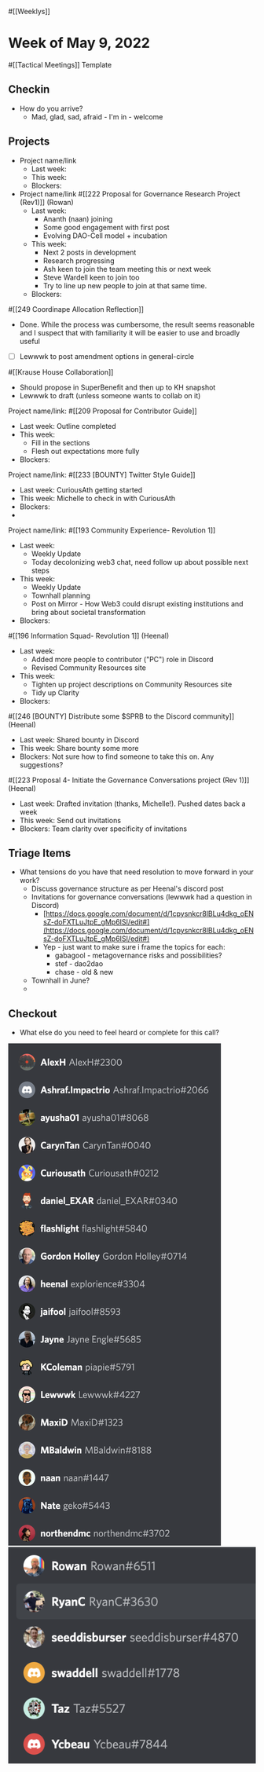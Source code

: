 #[[Weeklys]] 
# Week of May 9, 2022
#[[Tactical Meetings]] Template

## Checkin
- How do you arrive?
	- Mad, glad, sad, afraid - I'm in - welcome

## Projects
- Project name/link
	- Last week:
	- This week:
	- Blockers:
- Project name/link #[[222 Proposal for Governance Research Project (Rev1)]] (Rowan)
	- Last week: 
		- Ananth (naan) joining
		- Some good engagement with first post
		- Evolving DAO-Cell model + incubation
	- This week:
		- Next 2 posts in development 
		- Research progressing
		- Ash keen to join the team meeting this or next week
		- Steve Wardell keen to join too 
		- Try to line up new people to join at that same time. 
	- Blockers:


#[[249 Coordinape Allocation Reflection]] 
- Done. While the process was cumbersome, the result seems reasonable and I suspect that with familiarity it will be easier to use and broadly useful
- [ ] Lewwwk to post amendment options in general-circle

#[[Krause House Collaboration]] 
- Should propose in SuperBenefit and then up to KH snapshot
- Lewwwk to draft (unless someone wants to collab on it)

Project name/link: #[[209 Proposal for Contributor Guide]] 
- Last week: Outline completed 
- This week: 
	- Fill in the sections 
	- Flesh out expectations more fully
- Blockers: 


Project name/link: #[[233 [BOUNTY] Twitter Style Guide]] 
- Last week: CuriousAth getting started
- This week: Michelle to check in with CuriousAth
- Blockers: 
- 

Project name/link: #[[193 Community Experience- Revolution 1]] 
- Last week: 
	- Weekly Update
	- Today decolonizing web3 chat, need follow up about possible next steps
- This week: 
	- Weekly Update
	- Townhall planning
	- Post on Mirror - How Web3 could disrupt existing institutions and bring about societal transformation
- Blockers:

#[[196 Information Squad- Revolution 1]]  (Heenal)
- Last week:
	- Added more  people to contributor ("PC") role in Discord
	- Revised Community Resources site
- This week:
	- Tighten up project descriptions on Community Resources site
	- Tidy up Clarity
- Blockers: 

#[[246 [BOUNTY] Distribute some $SPRB to the Discord community]] (Heenal)
- Last week: Shared bounty in Discord
- This week: Share bounty some more
- Blockers: Not sure how to find someone to take this on. Any suggestions?

#[[223 Proposal 4- Initiate the Governance Conversations project (Rev 1)]] (Heenal)
- Last week: Drafted invitation (thanks, Michelle!). Pushed dates back a week
- This week: Send out invitations
- Blockers: Team clarity over specificity of invitations


## Triage Items
- What tensions do you have that need resolution to move forward in your work?
	- Discuss governance structure as per Heenal's discord post
	- Invitations for governance conversations (lewwwk had a question in Discord)
		- [https://docs.google.com/document/d/1cpysnkcr8lBLu4dkg_oENsZ-doFXTLuJtpE_gMp6ISI/edit#](https://docs.google.com/document/d/1cpysnkcr8lBLu4dkg_oENsZ-doFXTLuJtpE_gMp6ISI/edit#) 
		- Yep - just want to make sure i frame the topics for each:
			- gabagool - metagovernance risks and possibilities?
			- stef - dao2dao
			- chase - old & new
	- Townhall in June?
	- 



## Checkout
- What else do you need to feel heard or complete for this call?



![image.png](../Resources/197991f1-67bb-4bf9-8cf0-0c4e02d41562.png)
![image.png](attachments/a92467e8-8125-486a-9fe8-8d96fa3cc814.png)